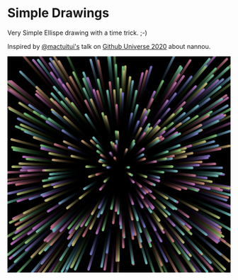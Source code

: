 # Simple Drawings

Very Simple Ellispe drawing with a time trick. ;-)

Inspired by [@mactuitui's](https://twitter.com/MacTuitui) talk on [Github Universe 2020](https://www.youtube.com/watch?v=Ml6tpyTyXhM) about nannou. 

![example](example.png)


